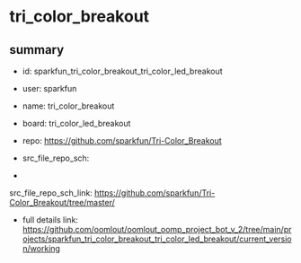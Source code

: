 # tri_color_breakout
 
## summary 
* id: sparkfun_tri_color_breakout_tri_color_led_breakout
* user: sparkfun
* name: tri_color_breakout
* board: tri_color_led_breakout
* repo: https://github.com/sparkfun/Tri-Color_Breakout



* src_file_repo_sch: 
*
 src_file_repo_sch_link: https://github.com/sparkfun/Tri-Color_Breakout/tree/master/
* full details link: https://github.com/oomlout/oomlout_oomp_project_bot_v_2/tree/main/projects/sparkfun_tri_color_breakout_tri_color_led_breakout/current_version/working  







